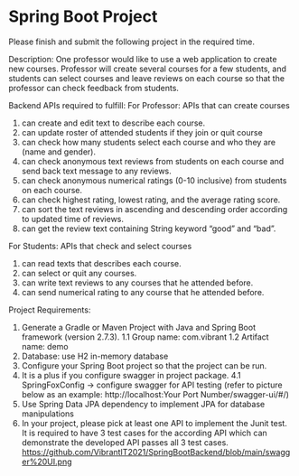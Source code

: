 # Spring Boot Project

Please finish and submit the following project in the required time.

Description:
One professor would like to use a web application to create new courses.
Professor will create several courses for a few students, and students can select courses and leave reviews on each course so that the professor can check feedback from students. 

Backend APIs required to fulfill:
For Professor: APIs that can create courses
1.	can create and edit text to describe each course.
2.	can update roster of attended students if they join or quit course
3.	can check how many students select each course and who they are (name and gender). 
4.	can check anonymous text reviews from students on each course and send back text message to any reviews.
5.	can check anonymous numerical ratings (0-10 inclusive) from students on each course.
6.	can check highest rating, lowest rating, and the average rating score.
7.	can sort the text reviews in ascending and descending order according to updated time of reviews.
8.	can get the review text containing String keyword “good” and “bad”.

For Students: APIs that check and select courses
1.	can read texts that describes each course.
2.	can select or quit any courses.
3.	can write text reviews to any courses that he attended before.
4.	can send numerical rating to any course that he attended before.


Project Requirements:
1.	Generate a Gradle or Maven Project with Java and Spring Boot framework (version 2.7.3).
1.1 Group name: com.vibrant
1.2 Artifact name: demo
2.	Database: use H2 in-memory database
3.	Configure your Spring Boot project so that the project can be run.
4.	It is a plus if you configure swagger in project package.
4.1 SpringFoxConfig → configure swagger for API testing (refer to picture below as an example:   http://localhost:Your Port Number/swagger-ui/#/)
5.	Use Spring Data JPA dependency to implement JPA for database manipulations 
6.	In your project, please pick at least one API to implement the Junit test. It is required to have 3 test cases for the according API which can demonstrate the developed API passes all 3 test cases.
https://github.com/VibrantIT2021/SpringBootBackend/blob/main/swagger%20UI.png
